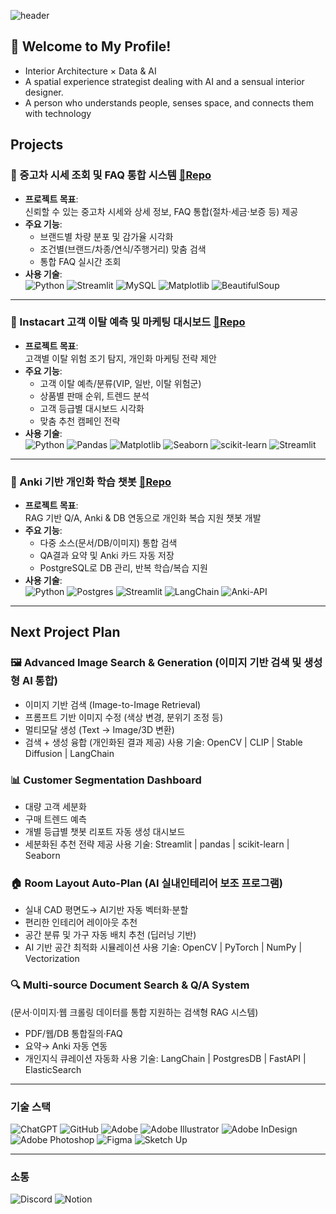 ![header](https://capsule-render.vercel.app/api?type=Venom&color=auto&height=300&section=header&text=AI%20Interior%20Designer&fontSize=90)

## 👋 Welcome to My Profile! 
- Interior Architecture × Data & AI
- A spatial experience strategist dealing with AI and a sensual interior designer.
- A person who understands people, senses space, and connects them with technology


## Projects

### 🚗 중고차 시세 조회 및 FAQ 통합 시스템 [🔗Repo](https://github.com/SKNETWORKS-FAMILY-AICAMP/SKN15-1st-4TEAM)

- **프로젝트 목표**:  
  신뢰할 수 있는 중고차 시세와 상세 정보, FAQ 통합(절차·세금·보증 등) 제공
- **주요 기능**:  
  - 브랜드별 차량 분포 및 감가율 시각화  
  - 조건별(브랜드/차종/연식/주행거리) 맞춤 검색  
  - 통합 FAQ 실시간 조회
- **사용 기술**:  
![Python](https://img.shields.io/badge/python-3670A0?style=for-the-badge&logo=python&logoColor=ffdd54)
![Streamlit](https://img.shields.io/badge/Streamlit-%23FE4B4B.svg?style=for-the-badge&logo=streamlit&logoColor=white)
![MySQL](https://img.shields.io/badge/mysql-06A455.svg?style=for-the-badge&logo=mysql&logoColor=white)
![Matplotlib](https://img.shields.io/badge/Matplotlib-%23CCCCFF.svg?style=for-the-badge&logo=Matplotlib&logoColor=black)
![BeautifulSoup](https://img.shields.io/badge/BeautifulSoup-FFCCE5?style=for-the-badge&logo=BeautifulSoup&logoColor=ffdd54)

---

### 🛒 Instacart 고객 이탈 예측 및 마케팅 대시보드 [🔗Repo](https://github.com/SKNETWORKS-FAMILY-AICAMP/SKN15-2nd-4Team)

- **프로젝트 목표**:  
  고객별 이탈 위험 조기 탐지, 개인화 마케팅 전략 제안
- **주요 기능**:  
  - 고객 이탈 예측/분류(VIP, 일반, 이탈 위험군)  
  - 상품별 판매 순위, 트렌드 분석  
  - 고객 등급별 대시보드 시각화  
  - 맞춤 추천 캠페인 전략
- **사용 기술**:  
![Python](https://img.shields.io/badge/python-3670A0?style=for-the-badge&logo=python&logoColor=ffdd54)
![Pandas](https://img.shields.io/badge/pandas-%23150458.svg?style=for-the-badge&logo=pandas&logoColor=white)
![Matplotlib](https://img.shields.io/badge/Matplotlib-%23CCCCFF.svg?style=for-the-badge&logo=Matplotlib&logoColor=black)
![Seaborn](https://img.shields.io/badge/Seaborn-%CCFF99.svg?style=for-the-badge&logo=Seaborn&logoColor=white)
![scikit-learn](https://img.shields.io/badge/scikit--learn-%23F7931E.svg?style=for-the-badge&logo=scikit-learn&logoColor=white)
![Streamlit](https://img.shields.io/badge/Streamlit-%23FE4B4B.svg?style=for-the-badge&logo=streamlit&logoColor=white)

---

### 💬 Anki 기반 개인화 학습 챗봇 [🔗Repo](https://github.com/SKNETWORKS-FAMILY-AICAMP/skn15-3rd-4team)

- **프로젝트 목표**:  
  RAG 기반 Q/A, Anki & DB 연동으로 개인화 복습 지원 챗봇 개발
- **주요 기능**:  
  - 다중 소스(문서/DB/이미지) 통합 검색  
  - QA결과 요약 및 Anki 카드 자동 저장  
  - PostgreSQL로 DB 관리, 반복 학습/복습 지원
- **사용 기술**:  
![Python](https://img.shields.io/badge/python-3670A0?style=for-the-badge&logo=python&logoColor=ffdd54)
![Postgres](https://img.shields.io/badge/postgres-%23316192.svg?style=for-the-badge&logo=postgresql&logoColor=white)
![Streamlit](https://img.shields.io/badge/Streamlit-%23FE4B4B.svg?style=for-the-badge&logo=streamlit&logoColor=white)
![LangChain](https://img.shields.io/badge/LangChain-%6A10AF.svg?style=for-the-badge&logo=LangChain&logoColor=white)
![Anki-API](https://img.shields.io/badge/Anki--API-%CCE5FF.svg?style=for-the-badge&logo=Anki--API&logoColor=white)


---

## Next Project Plan
### 🖼️ Advanced Image Search & Generation (이미지 기반 검색 및 생성형 AI 통합)
- 이미지 기반 검색 (Image-to-Image Retrieval)
- 프롬프트 기반 이미지 수정 (색상 변경, 분위기 조정 등)
- 멀티모달 생성 (Text → Image/3D 변환)
- 검색 + 생성 융합 (개인화된 결과 제공)
사용 기술: OpenCV | CLIP | Stable Diffusion | LangChain

### 📊 Customer Segmentation Dashboard
- 대량 고객 세분화
- 구매 트렌드 예측
- 개별 등급별 챗봇 리포트 자동 생성 대시보드
- 세분화된 추천 전략 제공
사용 기술: Streamlit | pandas | scikit-learn | Seaborn

### 🏠 Room Layout Auto-Plan (AI 실내인테리어 보조 프로그램)
- 실내 CAD 평면도→ AI기반 자동 벡터화·분할
- 편리한 인테리어 레이아웃 추천
- 공간 분류 및 가구 자동 배치 추천 (딥러닝 기반)
- AI 기반 공간 최적화 시뮬레이션
사용 기술: OpenCV | PyTorch | NumPy | Vectorization
  
### 🔍 Multi-source Document Search & Q/A System 
(문서·이미지·웹 크롤링 데이터를 통합 지원하는 검색형 RAG 시스템)
- PDF/웹/DB 통합질의·FAQ
- 요약→ Anki 자동 연동
- 개인지식 큐레이션 자동화
사용 기술: LangChain | PostgresDB | FastAPI | ElasticSearch

---

### 기술 스택

![ChatGPT](https://img.shields.io/badge/chatGPT-74aa9c?style=for-the-badge&logo=openai&logoColor=white)
![GitHub](https://img.shields.io/badge/github-%23121011.svg?style=for-the-badge&logo=github&logoColor=white)
![Adobe](https://img.shields.io/badge/adobe-%23FF0000.svg?style=for-the-badge&logo=adobe&logoColor=white)
![Adobe Illustrator](https://img.shields.io/badge/adobe%20illustrator-%23FF9A00.svg?style=for-the-badge&logo=adobe%20illustrator&logoColor=white)
![Adobe InDesign](https://img.shields.io/badge/Adobe%20InDesign-49021F?style=for-the-badge&logo=adobeindesign&logoColor=white)
![Adobe Photoshop](https://img.shields.io/badge/adobe%20photoshop-%2331A8FF.svg?style=for-the-badge&logo=adobe%20photoshop&logoColor=white)
![Figma](https://img.shields.io/badge/figma-%23F24E1E.svg?style=for-the-badge&logo=figma&logoColor=white)
![Sketch Up](https://img.shields.io/badge/SketchUp-005F9E?style=for-the-badge&logo=sketchup&logoColor=white)

---
### 소통
![Discord](https://img.shields.io/badge/Discord-%235865F2.svg?style=for-the-badge&logo=discord&logoColor=white)
![Notion](https://img.shields.io/badge/Notion-%23000000.svg?style=for-the-badge&logo=notion&logoColor=white)


